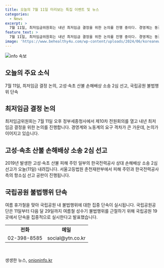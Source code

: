 ```yaml
---
title: 오늘의 7월 11일 미리보는 특집 이벤트 및 뉴스
categories:
  - News
excerpt: >
  7월 11일, 최저임금위원회는 내년 최저임금 결정을 위한 논의를 진행 중이다. 경영계는 동결을 주장하며 9,870원을 제안하고, 노동계는 11,200원을 요구하고 있다. 또한, 한국전력공사를 상대로 고성·속초 산불 피해 손해배상 소송 2심 선고가 오늘 내려질 예정이다. 국립공원은 여름 휴가철을 맞아 불법행위에 대한 집중 단속을 실시할 예정이다. 불법주차 등이 포함된 성수기 불법행위를 단속할 것으로 알려졌다. 이것이 당신이 알아야할 7월 11일 미리보는 오늘 소식이다.
feature_text: >
  7월 11일, 최저임금위원회는 내년 최저임금 결정을 위한 논의를 진행 중이다. 경영계는 동결을 주장하며 9,870원을 제안하고, 노동계는 11,200원을 요구하고 있다. 또한, 한국전력공사를 상대로 고성·속초 산불 피해 손해배상 소송 2심 선고가 오늘 내려질 예정이다. 국립공원은 여름 휴가철을 맞아 불법행위에 대한 집중 단속을 실시할 예정이다. 불법주차 등이 포함된 성수기 불법행위를 단속할 것으로 알려졌다. 이것이 당신이 알아야할 7월 11일 미리보는 오늘 소식이다.
image: 'https://www.behealthy4u.com/wp-content/uploads/2024/06/koreanews.jpg'
---
```


<p><img src="https://www.behealthy4u.com/wp-content/uploads/2024/06/koreanews.jpg" alt="info 속보" /></p>

<h2 data-ke-size="size26">오늘의 주요 소식</h2>

<p data-ke-size="size16">7월 11일, 최저임금 결정 논의, 고성·속초 산불 손해배상 소송 2심 선고, 국립공원 불법행위 단속</p>

<h2>최저임금 결정 논의</h2>

<p data-ke-size="size16">최저임금위원회는 7월 11일 오후 정부세종청사에서 제10차 전원회의를 열고 내년 최저임금 결정을 위한 논의를 진행합니다. 경영계와 노동계의 요구 격차가 큰 가운데, 논의가 이어지고 있습니다.</p>

<h2>고성·속초 산불 손해배상 소송 2심 선고</h2>

<p data-ke-size="size16">2019년 발생한 고성·속초 산불 피해 주민 일부의 한국전력공사 상대 손해배상 소송 2심 선고가 오늘(11일) 내려집니다. 서울고등법원 춘천재판부에서 피해 주민과 한국전력공사 측의 항소심 선고 공판이 진행됩니다.</p>

<h2>국립공원 불법행위 단속</h2>

<p data-ke-size="size16">여름 휴가철을 맞아 국립공원 내 불법행위에 대한 집중 단속이 실시됩니다. 국립공원공단은 11일부터 다음 달 29일까지 여름철 성수기 불법행위를 근절하기 위해 국립공원 19곳에서 단속을 집중적으로 실시한다고 발표했습니다.</p>

<table>
    <tbody>
        <tr>
            <td style="text-align: center; height: 17px;"><b>전화</b></td>
            <td style="text-align: center; height: 17px;"><b>메일</b></td>
        </tr>
        <tr>
            <td style="text-align: center; height: 17px;">02-398-8585</td>
            <td style="text-align: center; height: 17px;">social@ytn.co.kr</td>
        </tr>
    </tbody>
</table>

<p data-ke-size="size16">&nbsp;</p>
생생한 뉴스, <a href="https://onioninfo.kr" rel="dofollow">onioninfo.kr</a>


